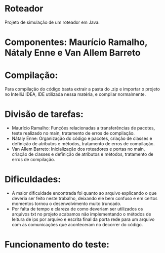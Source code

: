 # Roteador
  Projeto de simulação de um roteador em Java.
# Componentes: Maurício Ramalho, Nátaly Enne e Van Allem Barreto 

# Compilação:
  Para compilação do código basta extrair a pasta do .zip e importar o projeto no IntelliJ IDEA, 
  IDE utilizada nessa matéria, e compilar normalmente.

# Divisão de tarefas:
  - Maurício Ramalho: Funções relacionadas a transferências de pacotes, teste realizado no main, tratamento de erros de compilação.
  - Nátaly Enne: Organização do código e pacotes, criação de classes e definição de atributos e métodos, tratamento de erros de compilação.
  - Van Allem Barreto: Inicialização dos roteadores e portas no main, criação de classes e definição de atributos e métodos, tratamento de erros de compilação. 

# Dificuldades:
  - A maior dificuldade encontrada foi quanto ao arquivo explicando o que deveria ser feito neste trabalho, deixando ele bem confuso 
  e em certos momentos tornou o desenvolvimento muito truncado.
  - Por falta de tempo e clareza de como deveriam ser utilizados os arquivos txt no projeto acabamos não implementando o métodos de 
  leitura de ips por arquivo e escrita final da porta rede para um arquivo com as comunicações que aconteceram no decorrer do código.

# Funcionamento do teste:

 



